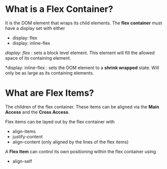 # What is a Flex Container?

It is the DOM element that wraps its child elements. The __flex container__ must have a display set with either 
- display: flex
- display: inline-flex

*display: flex* : sets a block level element. This element will fill the allowed space of its containing element.

*display: inline-flex : sets the DOM element to a  __shrink wrapped__ state. Will only be as large as its containing elements. 

# What are Flex Items?

The children of the flex container. These items can be aligned via the **Main Access** and the **Cross Access**. 

Flex items can be layed out by the flex container with
- align-items
- justify-content
- align-content (only aligned by the lines of the flex items)

A __Flex Item__ can control its own positioning within the flex container using
- align-self

